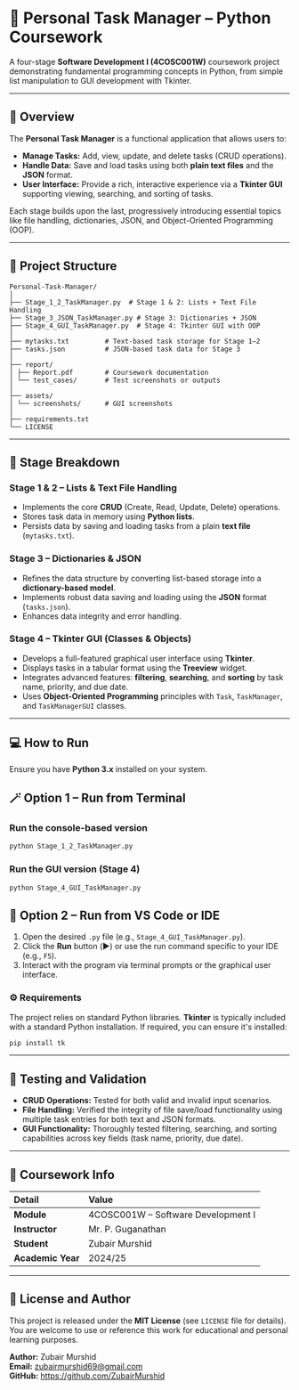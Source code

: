 
# 🧩 Personal Task Manager – Python Coursework

A four-stage **Software Development I (4COSC001W)** coursework project demonstrating fundamental programming concepts in Python, from simple list manipulation to GUI development with Tkinter.

---

## 📘 Overview

The **Personal Task Manager** is a functional application that allows users to:
* **Manage Tasks:** Add, view, update, and delete tasks (CRUD operations).
* **Handle Data:** Save and load tasks using both **plain text files** and the **JSON** format.
* **User Interface:** Provide a rich, interactive experience via a **Tkinter GUI** supporting viewing, searching, and sorting of tasks.

Each stage builds upon the last, progressively introducing essential topics like file handling, dictionaries, JSON, and Object-Oriented Programming (OOP).

---

## 🧱 Project Structure

```text
Personal-Task-Manager/
│
├── Stage_1_2_TaskManager.py  # Stage 1 & 2: Lists + Text File Handling
├── Stage_3_JSON_TaskManager.py # Stage 3: Dictionaries + JSON
├── Stage_4_GUI_TaskManager.py  # Stage 4: Tkinter GUI with OOP
│
├── mytasks.txt         # Text-based task storage for Stage 1–2
├── tasks.json          # JSON-based task data for Stage 3
│
├── report/
│ ├── Report.pdf        # Coursework documentation
│ └── test_cases/       # Test screenshots or outputs
│
├── assets/
│ └── screenshots/      # GUI screenshots
│
├── requirements.txt
└── LICENSE
````

-----

## 🧠 Stage Breakdown

### **Stage 1 & 2 – Lists & Text File Handling**

  * Implements the core **CRUD** (Create, Read, Update, Delete) operations.
  * Stores task data in memory using **Python lists**.
  * Persists data by saving and loading tasks from a plain **text file** (`mytasks.txt`).

### **Stage 3 – Dictionaries & JSON**

  * Refines the data structure by converting list-based storage into a **dictionary-based model**.
  * Implements robust data saving and loading using the **JSON** format (`tasks.json`).
  * Enhances data integrity and error handling.

### **Stage 4 – Tkinter GUI (Classes & Objects)**

  * Develops a full-featured graphical user interface using **Tkinter**.
  * Displays tasks in a tabular format using the **Treeview** widget.
  * Integrates advanced features: **filtering**, **searching**, and **sorting** by task name, priority, and due date.
  * Uses **Object-Oriented Programming** principles with `Task`, `TaskManager`, and `TaskManagerGUI` classes.

-----

## 💻 How to Run

Ensure you have **Python 3.x** installed on your system.

## 🪄 Option 1 – Run from Terminal


### Run the console-based version
```bash
python Stage_1_2_TaskManager.py
```

### Run the GUI version (Stage 4)
```bash
python Stage_4_GUI_TaskManager.py
```

## 🧰 Option 2 – Run from VS Code or IDE

1.  Open the desired `.py` file (e.g., `Stage_4_GUI_TaskManager.py`).
2.  Click the **Run** button (▶️) or use the run command specific to your IDE (e.g., `F5`).
3.  Interact with the program via terminal prompts or the graphical user interface.

### ⚙️ Requirements

The project relies on standard Python libraries. **Tkinter** is typically included with a standard Python installation. If required, you can ensure it's installed:

```bash
pip install tk
```

-----

## 🧪 Testing and Validation

  * **CRUD Operations:** Tested for both valid and invalid input scenarios.
  * **File Handling:** Verified the integrity of file save/load functionality using multiple task entries for both text and JSON formats.
  * **GUI Functionality:** Thoroughly tested filtering, searching, and sorting capabilities across key fields (task name, priority, due date).



-----

## 📑 Coursework Info

| Detail | Value |
| :--- | :--- |
| **Module** | 4COSC001W – Software Development I |
| **Instructor** | Mr. P. Guganathan |
| **Student** | Zubair Murshid |
| **Academic Year** | 2024/25 |

-----

## 🧾 License and Author

This project is released under the **MIT License** (see `LICENSE` file for details). You are welcome to use or reference this work for educational and personal learning purposes.

**Author:** Zubair Murshid  
**Email:** zubairmurshid69@gmail.com  
**GitHub:** https://github.com/ZubairMurshid

```
```